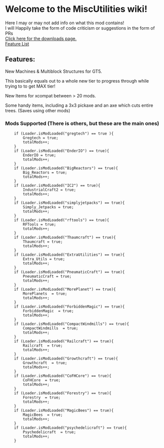 # Welcome to the MiscUtilities wiki!

Here I may or may not add info on what this mod contains!  
I will Happily take the form of code criticism or suggestions in the form of PRs  
[Click here for the downloads page.](https://github.com/draknyte1/MiscUtilities/wiki/Downloads!)  
[Feature List](https://github.com/draknyte1/MiscUtilities/wiki/Features)

## Features:

New Machines & Multiblock Structures for GT5.  

This basically equals out to a whole new tier to progress through while trying to to get MAX tier!  

New Items for xcompat between > 20 mods.  

Some handy items, including a 3x3 pickaxe and an axe which cuts entire trees. (Saves using other mods)

### Mods Supported (There is others, but these are the main ones)

        if (Loader.isModLoaded("gregtech") == true ){
			Gregtech = true;			
			totalMods++;
		}
		if (Loader.isModLoaded("EnderIO") == true){
			EnderIO = true;
			totalMods++;
		}
		if (Loader.isModLoaded("BigReactors") == true){
			Big_Reactors = true;
			totalMods++;
		}
		if (Loader.isModLoaded("IC2") == true){
			IndustrialCraft2 = true;
			totalMods++;
		}
		if (Loader.isModLoaded("simplyjetpacks") == true){
			Simply_Jetpacks = true;
			totalMods++;
		}
		if (Loader.isModLoaded("rftools") == true){
			RFTools = true;
			totalMods++;
		}
		if (Loader.isModLoaded("Thaumcraft") == true){
			Thaumcraft = true;
			totalMods++;
		}
		if (Loader.isModLoaded("ExtraUtilities") == true){
			Extra_Utils = true;
			totalMods++;
		}
		if (Loader.isModLoaded("PneumaticCraft") == true){
			PneumaticCraft = true;
			totalMods++;
		}
		if (Loader.isModLoaded("MorePlanet") == true){
			MorePlanets  = true;
			totalMods++;
		}
		if (Loader.isModLoaded("ForbiddenMagic") == true){
			ForbiddenMagic  = true;
			totalMods++;
		}
		if (Loader.isModLoaded("CompactWindmills") == true){
			CompactWindmills  = true;
			totalMods++;
		}
		if (Loader.isModLoaded("Railcraft") == true){
			Railcraft  = true;
			totalMods++;
		}
        if (Loader.isModLoaded("Growthcraft") == true){
			Growthcraft  = true;
			totalMods++;
		}
		if (Loader.isModLoaded("CoFHCore") == true){
			CoFHCore  = true;
			totalMods++;
		}
		if (Loader.isModLoaded("Forestry") == true){
			Forestry  = true;
			totalMods++;
		}
		if (Loader.isModLoaded("MagicBees") == true){
			MagicBees  = true;
			totalMods++;
		}
		if (Loader.isModLoaded("psychedelicraft") == true){
			Psychedelicraft  = true;
			totalMods++;
		}